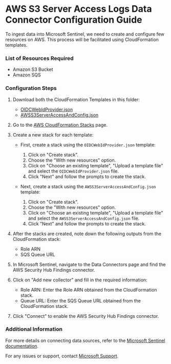 # AWS S3 Server Access Logs Data Connector Configuration Guide

To ingest data into Microsoft Sentinel, we need to create and configure few resources on AWS. This process will be facilitated using CloudFormation templates.

### List of Resources Required

* Amazon S3 Bucket
* Amazon SQS

### Configuration Steps

1. Download both the CloudFormation Templates in this folder:
   - [OIDCWebIdProvider.json](https://github.com/Alekhya0824/GithubValidationREPO/blob/main/AWS%20S3%20Server%20Access%20Logs/OIDCWebIdProvider.json)
   - [AWSS3ServerAccessAndConfig.json](https://github.com/Alekhya0824/GithubValidationREPO/blob/main/AWS%20S3%20Server%20Access%20Logs/AWSS3ServerAccessAndConfig.json)

2. Go to the [AWS CloudFormation Stacks](https://console.aws.amazon.com/cloudformation/home) page.

3. Create a new stack for each template:
   - First, create a stack using the `OIDCWebIdProvider.json` template:
     1. Click on "Create stack".
     2. Choose the "With new resources" option.
     3. Click on "Choose an existing template", "Upload a template file" and select the `OIDCWebIdProvider.json` file.
     4. Click "Next" and follow the prompts to create the stack.

   - Next, create a stack using the `AWSS3ServerAccessAndConfig.json` template:
     1. Click on "Create stack".
     2. Choose the "With new resources" option.
     3. Click on "Choose an existing template", "Upload a template file" and select the `AWSS3ServerAccessAndConfig.json` file.
     4. Click "Next" and follow the prompts to create the stack.

4. After the stacks are created, note down the following outputs from the CloudFormation stack:
   - Role ARN
   - SQS Queue URL

5. In Microsoft Sentinel, navigate to the Data Connectors page and find the AWS Security Hub Findings connector.

6. Click on "Add new collector" and fill in the required information:
   - Role ARN: Enter the Role ARN obtained from the CloudFormation stack.
   - Queue URL: Enter the SQS Queue URL obtained from the CloudFormation stack.

7. Click "Connect" to enable the AWS Security Hub Findings connector.

### Additional Information

For more details on connecting data sources, refer to the [Microsoft Sentinel documentation](https://docs.microsoft.com/azure/sentinel/connect-data-sources).

For any issues or support, contact [Microsoft Support](https://support.microsoft.com).